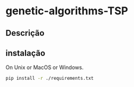 # genetic-algorithms-TSP

## Descrição

## instalação
On Unix or MacOS or Windows. 
```bash
pip install -r ./requirements.txt
```
